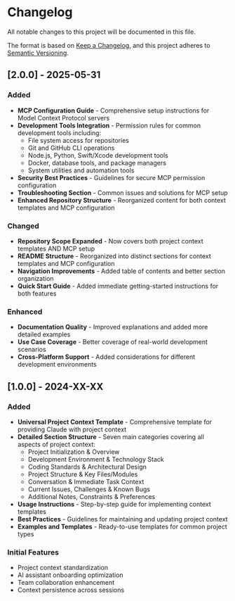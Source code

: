 # Changelog

All notable changes to this project will be documented in this file.

The format is based on [Keep a Changelog](https://keepachangelog.com/en/1.0.0/),
and this project adheres to [Semantic Versioning](https://semver.org/spec/v2.0.0.html).

## [2.0.0] - 2025-05-31

### Added
- **MCP Configuration Guide** - Comprehensive setup instructions for Model Context Protocol servers
- **Development Tools Integration** - Permission rules for common development tools including:
  - File system access for repositories
  - Git and GitHub CLI operations
  - Node.js, Python, Swift/Xcode development tools
  - Docker, database tools, and package managers
  - System utilities and automation tools
- **Security Best Practices** - Guidelines for secure MCP permission configuration
- **Troubleshooting Section** - Common issues and solutions for MCP setup
- **Enhanced Repository Structure** - Reorganized content for both context templates and MCP configuration

### Changed
- **Repository Scope Expanded** - Now covers both project context templates AND MCP setup
- **README Structure** - Reorganized into distinct sections for context templates and MCP configuration
- **Navigation Improvements** - Added table of contents and better section organization
- **Quick Start Guide** - Added immediate getting-started instructions for both features

### Enhanced
- **Documentation Quality** - Improved explanations and added more detailed examples
- **Use Case Coverage** - Better coverage of real-world development scenarios
- **Cross-Platform Support** - Added considerations for different development environments

## [1.0.0] - 2024-XX-XX

### Added
- **Universal Project Context Template** - Comprehensive template for providing Claude with project context
- **Detailed Section Structure** - Seven main categories covering all aspects of project context:
  - Project Initialization & Overview
  - Development Environment & Technology Stack
  - Coding Standards & Architectural Design
  - Project Structure & Key Files/Modules
  - Conversation & Immediate Task Context
  - Current Issues, Challenges & Known Bugs
  - Additional Notes, Constraints & Preferences
- **Usage Instructions** - Step-by-step guide for implementing context templates
- **Best Practices** - Guidelines for maintaining and updating project context
- **Examples and Templates** - Ready-to-use templates for common project types

### Initial Features
- Project context standardization
- AI assistant onboarding optimization
- Team collaboration enhancement
- Context persistence across sessions
